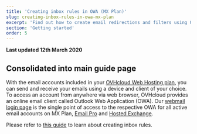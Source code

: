 ```yaml
---
title: 'Creating inbox rules in OWA (MX Plan)'
slug: creating-inbox-rules-in-owa-mx-plan
excerpt: 'Find out how to create email redirections and filters using OWA'
section: 'Getting started'
order: 5
---
```


**Last updated 12th March 2020**

## Consolidated into main guide page

With the email accounts included in your [OVHcloud Web Hosting plan](https://www.ovh.co.uk/web-hosting), you can send and receive your emails using a device and client of your choice. To access an account from anywhere via web browser, OVHcloud provides an online email client called Outlook Web Application (OWA). Our [webmail login page](https://www.ovh.co.uk/mail) is the single point of access to the respective OWA for all active email accounts on MX Plan, [Email Pro](https://www.ovh.co.uk/emails/email-pro) and [Hosted Exchange](https://www.ovh.co.uk/emails/hosted-exchange).

Please refer to [this guide](https://docs.ovh.com/gb/en/microsoft-collaborative-solutions/creating-inbox-rules-in-owa) to learn about creating inbox rules.